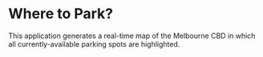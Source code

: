 # Where to Park?

This application generates a real-time map of the Melbourne CBD in which all currently-available parking spots are highlighted.
